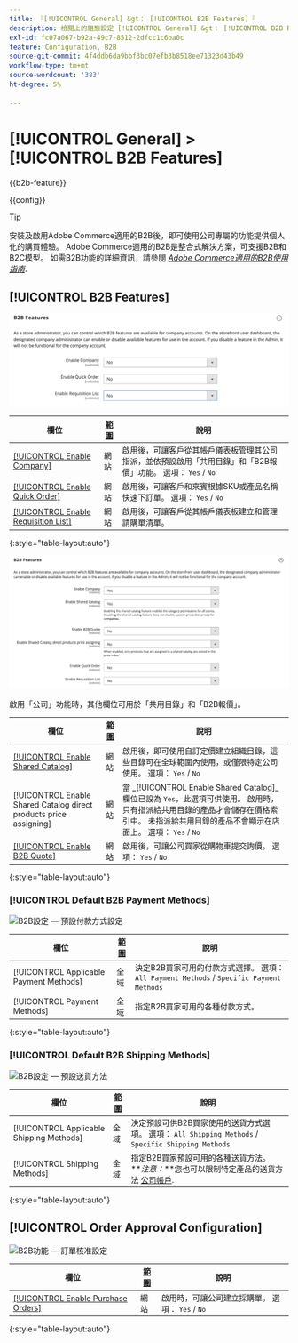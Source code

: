 ```yaml
---
title: 『[!UICONTROL General] &gt； [!UICONTROL B2B Features]『
description: 檢閱上的組態設定 [!UICONTROL General] &gt； [!UICONTROL B2B Features] 商務管理員頁面。
exl-id: fc07a067-b92a-49c7-8512-2dfcc1c6ba0c
feature: Configuration, B2B
source-git-commit: 4f4ddb6da9bbf3bc07efb3b8518ee71323d43b49
workflow-type: tm+mt
source-wordcount: '383'
ht-degree: 5%

---
```


# [!UICONTROL General] > [!UICONTROL B2B Features]

{{b2b-feature}}

{{config}}

>[!TIP]
>
>安裝及啟用Adobe Commerce適用的B2B後，即可使用公司專屬的功能提供個人化的購買體驗。 Adobe Commerce適用的B2B是整合式解決方案，可支援B2B和B2C模型。 如需B2B功能的詳細資訊，請參閱 [_Adobe Commerce適用的B2B使用指南_](https://experienceleague.adobe.com/docs/commerce-admin/b2b/introduction.html).

## [!UICONTROL B2B Features]

![B2B功能](./assets/b2b-features.png)<!-- zoom -->

| 欄位 | [範圍](../../getting-started/websites-stores-views.md#scope-settings) | 說明 |
|------- |----------------------------------------------------------------------- |------------ |
| [[!UICONTROL Enable Company]](../../b2b/account-companies.md) | 網站 | 啟用後，可讓客戶從其帳戶儀表板管理其公司指派，並依預設啟用「共用目錄」和「B2B報價」功能。 選項： `Yes` / `No` |
| [[!UICONTROL Enable Quick Order]](../../b2b/quick-order.md) | 網站 | 啟用後，可讓客戶和來賓根據SKU或產品名稱快速下訂單。 選項： `Yes` / `No` |
| [[!UICONTROL Enable Requisition List]](../../b2b/configure-requisition-lists.md) | 網站 | 啟用後，可讓客戶從其帳戶儀表板建立和管理請購單清單。 |

{:style=&quot;table-layout:auto&quot;}

![啟用公司和共用目錄的B2B功能](./assets/b2b-features-company-enabled.png)<!-- zoom -->

啟用「公司」功能時，其他欄位可用於「共用目錄」和「B2B報價」。

| 欄位 | [範圍](../../getting-started/websites-stores-views.md#scope-settings) | 說明 |
|------- |----------------------------------------------------------------------- |------------ |
| [[!UICONTROL Enable Shared Catalog]](../../b2b/catalog-shared.md) | 網站 | 啟用後，即可使用自訂定價建立組織目錄，這些目錄可在全球範圍內使用，或僅限特定公司使用。 選項： `Yes` / `No` |
| [!UICONTROL Enable Shared Catalog direct products price assigning] | 網站 | 當 _[!UICONTROL Enable Shared Catalog]_欄位已設為 `Yes`，此選項可供使用。 啟用時，只有指派給共用目錄的產品才會儲存在價格索引中。 未指派給共用目錄的產品不會顯示在店面上。 選項： `Yes` / `No` |
| [[!UICONTROL Enable B2B Quote]](../../b2b/configure-quotes.md) | 網站 | 啟用後，可讓公司買家從購物車提交詢價。 選項： `Yes` / `No` |

{:style=&quot;table-layout:auto&quot;}

### [!UICONTROL Default B2B Payment Methods]

![B2B設定 — 預設付款方式設定](./assets/b2b-features-default-payment-methods.png)<!-- zoom -->

| 欄位 | [範圍](../../getting-started/websites-stores-views.md#scope-settings) | 說明 |
|------- |----------------------------------------------------------------------- |------------ |
| [!UICONTROL Applicable Payment Methods] | 全域 | 決定B2B買家可用的付款方式選擇。 選項： `All Payment Methods` / `Specific Payment Methods` |
| [!UICONTROL Payment Methods] | 全域 | 指定B2B買家可用的各種付款方式。 |

{:style=&quot;table-layout:auto&quot;}

### [!UICONTROL Default B2B Shipping Methods]

![B2B設定 — 預設送貨方法](./assets/b2b-features-shipping-methods.png)<!-- zoom -->

| 欄位 | [範圍](../../getting-started/websites-stores-views.md#scope-settings) | 說明 |
|------- |----------------------------------------------------------------------- |------------ |
| [!UICONTROL Applicable Shipping Methods] | 全域 | 決定預設可供B2B買家使用的送貨方式選項。 選項： `All Shipping Methods` / `Specific Shipping Methods` |
| [!UICONTROL Shipping Methods] | 全域 | 指定B2B買家預設可用的各種送貨方法。 <br/>**_注意：_**您也可以限制特定產品的送貨方法 [公司帳戶](../../b2b/account-companies.md). |

{:style=&quot;table-layout:auto&quot;}

## [!UICONTROL Order Approval Configuration]

![B2B功能 — 訂單核准設定](./assets/b2b-features-order-approval.png)<!-- zoom -->

| 欄位 | [範圍](../../getting-started/websites-stores-views.md#scope-settings) | 說明 |
|------- |----------------------------------------------------------------------- |------------ |
| [[!UICONTROL Enable Purchase Orders]](../../stores-purchase/purchase-order.md) | 網站 | 啟用時，可讓公司建立採購單。 選項： `Yes` / `No` |

{:style=&quot;table-layout:auto&quot;}


